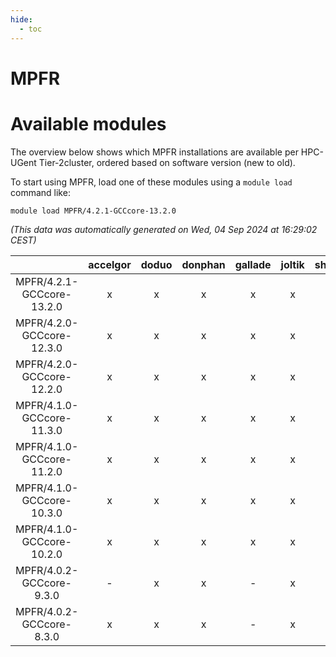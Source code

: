 ```yaml
---
hide:
  - toc
---
```


MPFR
====

# Available modules


The overview below shows which MPFR installations are available per HPC-UGent Tier-2cluster, ordered based on software version (new to old).

To start using MPFR, load one of these modules using a `module load` command like:

```shell
module load MPFR/4.2.1-GCCcore-13.2.0
```

*(This data was automatically generated on Wed, 04 Sep 2024 at 16:29:02 CEST)*  

| |accelgor|doduo|donphan|gallade|joltik|shinx|skitty|
| :---: | :---: | :---: | :---: | :---: | :---: | :---: | :---: |
|MPFR/4.2.1-GCCcore-13.2.0|x|x|x|x|x|x|x|
|MPFR/4.2.0-GCCcore-12.3.0|x|x|x|x|x|x|x|
|MPFR/4.2.0-GCCcore-12.2.0|x|x|x|x|x|-|x|
|MPFR/4.1.0-GCCcore-11.3.0|x|x|x|x|x|x|x|
|MPFR/4.1.0-GCCcore-11.2.0|x|x|x|x|x|-|x|
|MPFR/4.1.0-GCCcore-10.3.0|x|x|x|x|x|-|x|
|MPFR/4.1.0-GCCcore-10.2.0|x|x|x|x|x|-|x|
|MPFR/4.0.2-GCCcore-9.3.0|-|x|x|-|x|-|x|
|MPFR/4.0.2-GCCcore-8.3.0|x|x|x|-|x|-|x|
